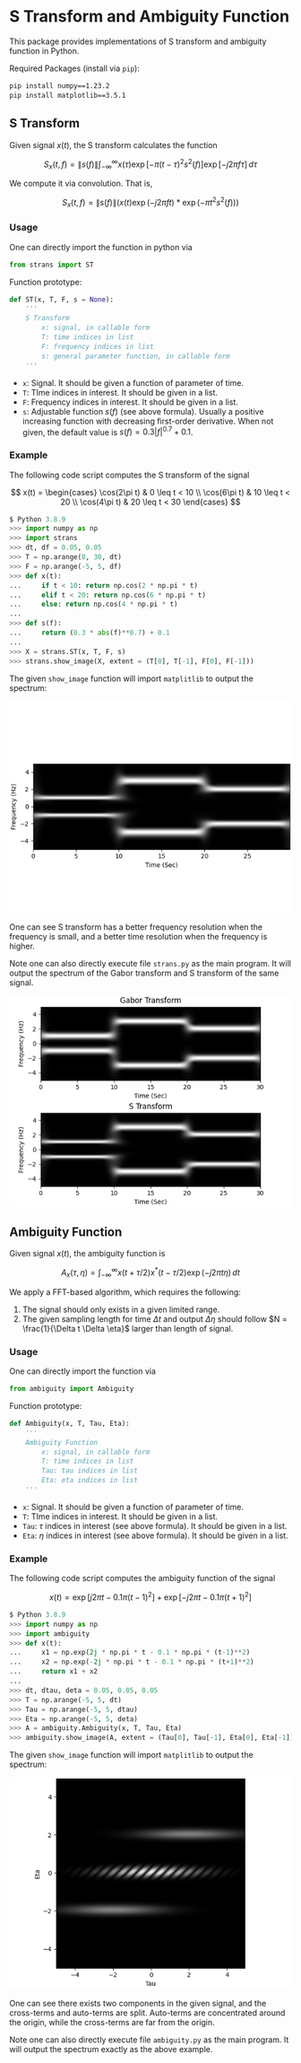 # S Transform and Ambiguity Function

This package provides implementations of S transform and ambiguity function in Python.

Required Packages (install via `pip`):

```bash
pip install numpy==1.23.2
pip install matplotlib==3.5.1
```



## S Transform

Given signal $x(t)$, the S transform calculates the function

$$ S_x(t, f) = \|s(f)\| \int_{-\infty}^{\infty} x(\tau) \exp[-\pi (t-\tau)^2 s^2(f)]\exp[-j2\pi f \tau] \,d\tau $$

We compute it via convolution. That is,

$$ S_x(t, f) = \|s(f)\| \Big( x(t)\exp(-j2\pi ft) \; \ast \; \exp(-\pi t^2s^2(f)) \Big) $$

### Usage

One can directly import the function in python via

```python
from strans import ST
```

Function prototype:

```python
def ST(x, T, F, s = None):
    '''
    S Transform
        x: signal, in callable form
        T: time indices in list
        F: frequency indices in list
        s: general parameter function, in callable form
    '''
```

* `x`: Signal. It should be given a function of parameter of time.
* `T`: TIme indices in interest. It should be given in a list.
* `F`: Frequency indices in interest. It should be given in a list.
* `s`: Adjustable function $s(f)$ (see above formula). Usually a positive increasing function with decreasing first-order derivative. When not given, the default value is $s(f) = 0.3 |f|^{0.7} + 0.1$.

### Example

The following code script computes the S transform of the signal

$$ x(t) = \begin{cases} \cos(2\pi t) & 0 \leq t < 10 \\
\cos(6\pi t) & 10 \leq t < 20 \\
\cos(4\pi t) & 20 \leq t < 30 \end{cases} $$

```python
$ Python 3.8.9
>>> import numpy as np
>>> import strans
>>> dt, df = 0.05, 0.05
>>> T = np.arange(0, 30, dt)
>>> F = np.arange(-5, 5, df)
>>> def x(t):
...     if t < 10: return np.cos(2 * np.pi * t)
...     elif t < 20: return np.cos(6 * np.pi * t)
...     else: return np.cos(4 * np.pi * t)
...
>>> def s(f):
...     return (0.3 * abs(f)**0.7) + 0.1
...
>>> X = strans.ST(x, T, F, s)
>>> strans.show_image(X, extent = (T[0], T[-1], F[0], F[-1]))
```

The given `show_image` function will import `matplitlib` to output the spectrum:

![](example_image/strans_example.png)

One can see S transform has a better frequency resolution when the frequency is small, and a better time resolution when the frequency is higher.

Note one can also directly execute file `strans.py` as the main program. It will output the spectrum of the Gabor transform and S transform of the same signal. 



![](example_image/strans_example_2.png)



## Ambiguity Function

Given signal $x(t)$, the ambiguity function is

$$A_x(\tau, \eta) = \int_{-\infty}^\infty x(t + \tau/2)x^*(t - \tau/2) \exp(-j2\pi t \eta) \, dt $$

We apply a FFT-based algorithm, which requires the following:

1. The signal should only exists in a given limited range.
2. The given sampling length for time $\Delta t$ and output $\Delta \eta$ should follow $N = \frac{1}{\Delta t \Delta \eta}$ larger than length of signal.

### Usage

One can directly import the function via

```python
from ambiguity import Ambiguity
```

Function prototype:

```python
def Ambiguity(x, T, Tau, Eta):
    '''
    Ambiguity Function
        x: signal, in callable form
        T: time indices in list
        Tau: tau indices in list
        Eta: eta indices in list
    '''
```

* `x`: Signal. It should be given a function of parameter of time.
* `T`: TIme indices in interest. It should be given in a list.
* `Tau`: $\tau$  indices in interest (see above formula). It should be given in a list.
* `Eta`: $\eta$  indices in interest (see above formula). It should be given in a list.

### Example

The following code script computes the ambiguity function of the signal

$$x(t) = \exp[j2\pi t - 0.1\pi (t-1)^2] + \exp[-j2\pi t - 0.1\pi (t+1)^2]$$

```python
$ Python 3.8.9
>>> import numpy as np
>>> import ambiguity
>>> def x(t):
...     x1 = np.exp(2j * np.pi * t - 0.1 * np.pi * (t-1)**2)
...     x2 = np.exp(-2j * np.pi * t - 0.1 * np.pi * (t+1)**2)
...     return x1 + x2
...
>>> dt, dtau, deta = 0.05, 0.05, 0.05
>>> T = np.arange(-5, 5, dt)
>>> Tau = np.arange(-5, 5, dtau)
>>> Eta = np.arange(-5, 5, deta)
>>> A = ambiguity.Ambiguity(x, T, Tau, Eta)
>>> ambiguity.show_image(A, extent = (Tau[0], Tau[-1], Eta[0], Eta[-1]))
```

The given `show_image` function will import `matplitlib` to output the spectrum:

![ambiguity_example](example_image/ambiguity_example.png)

One can see there exists two components in the given signal, and the cross-terms and auto-terms are split. Auto-terms are concentrated around the origin, while the cross-terms are far from the origin.

Note one can also directly execute file `ambiguity.py` as the main program. It will output the spectrum exactly as the above example.